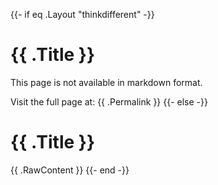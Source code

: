 {{- if eq .Layout "thinkdifferent" -}}

# {{ .Title }}

This page is not available in markdown format.

Visit the full page at: {{ .Permalink }}
{{- else -}}

# {{ .Title }}

{{ .RawContent }}
{{- end -}}
